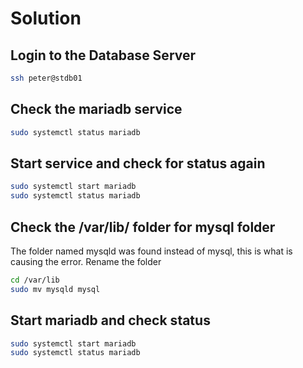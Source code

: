 # Solution

## Login to the Database Server

```bash
ssh peter@stdb01
```

## Check the mariadb service

```bash
sudo systemctl status mariadb
```

## Start service and check for status again

```bash
sudo systemctl start mariadb
sudo systemctl status mariadb
```

## Check the /var/lib/ folder for mysql folder

The folder named mysqld was found instead of mysql, this is what is causing the error. Rename the folder

```bash
cd /var/lib
sudo mv mysqld mysql
```

## Start mariadb and check status

```bash
sudo systemctl start mariadb
sudo systemctl status mariadb
```
